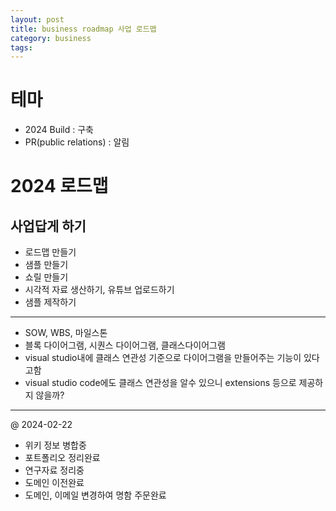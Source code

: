 ```yaml
---
layout: post
title: business roadmap 사업 로드맵
category: business
tags: 
---
```


# 테마
* 2024 Build : 구축
* PR(public relations) : 알림

# 2024 로드맵
## 사업답게 하기
* 로드맵 만들기
* 샘플 만들기
* 쇼릴 만들기
* 시각적 자료 생산하기, 유튜브 업로드하기
* 샘플 제작하기

---

* SOW, WBS, 마일스톤
* 블록 다이어그램, 시퀀스 다이어그램, 클래스다이어그램
* visual studio내에 클래스 연관성 기준으로 다이어그램을 만들어주는 기능이 있다고함
* visual studio code에도 클래스 연관성을 알수 있으니 extensions 등으로 제공하지 않을까?

---

@ 2024-02-22

* 위키 정보 병합중
* 포트폴리오 정리완료
* 연구자료 정리중
* 도메인 이전완료
* 도메인, 이메일 변경하여 명함 주문완료